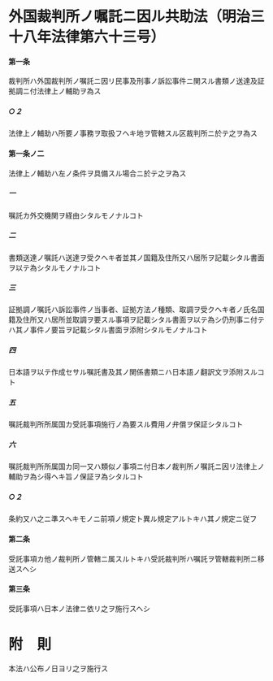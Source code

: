 # 外国裁判所ノ嘱託ニ因ル共助法（明治三十八年法律第六十三号）
#### 第一条
裁判所ハ外国裁判所ノ嘱託ニ因リ民事及刑事ノ訴訟事件ニ関スル書類ノ送達及証拠調ニ付法律上ノ輔助ヲ為ス
##### ○２
法律上ノ輔助ハ所要ノ事務ヲ取扱フヘキ地ヲ管轄スル区裁判所ニ於テ之ヲ為ス
#### 第一条ノ二
法律上ノ輔助ハ左ノ条件ヲ具備スル場合ニ於テ之ヲ為ス
##### 一
嘱託カ外交機関ヲ経由シタルモノナルコト
##### 二
書類送達ノ嘱託ハ送達ヲ受クヘキ者並其ノ国籍及住所又ハ居所ヲ記載シタル書面ヲ以テ為シタルモノナルコト
##### 三
証拠調ノ嘱託ハ訴訟事件ノ当事者、証拠方法ノ種類、取調ヲ受クヘキ者ノ氏名国籍及住所又ハ居所並取調ヲ要スル事項ヲ記載シタル書面ヲ以テ為シ仍刑事ニ付テハ其ノ事件ノ要旨ヲ記載シタル書面ヲ添附シタルモノナルコト
##### 四
日本語ヲ以テ作成セサル嘱託書及其ノ関係書類ニハ日本語ノ翻訳文ヲ添附スルコト
##### 五
嘱託裁判所所属国カ受託事項施行ノ為要スル費用ノ弁償ヲ保証シタルコト
##### 六
嘱託裁判所所属国カ同一又ハ類似ノ事項ニ付日本ノ裁判所ノ嘱託ニ因リ法律上ノ輔助ヲ為シ得ヘキ旨ノ保証ヲ為シタルコト
##### ○２
条約又ハ之ニ準スヘキモノニ前項ノ規定ト異ル規定アルトキハ其ノ規定ニ従フ
#### 第二条
受託事項カ他ノ裁判所ノ管轄ニ属スルトキハ受託裁判所ハ嘱託ヲ管轄裁判所ニ移送スヘシ
#### 第三条
受託事項ハ日本ノ法律ニ依リ之ヲ施行スヘシ
# 附　則
本法ハ公布ノ日ヨリ之ヲ施行ス
